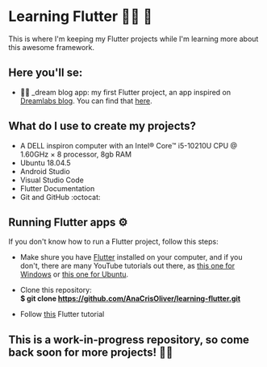 # Learning Flutter 👩‍💻 📱

This is where I'm keeping my Flutter projects while I'm learning more about this awesome framework.

## Here you'll se:

 - 👩‍💻 _dream blog app: my first Flutter project, an app inspired on [Dreamlabs blog](https://dreamlabs.com.br/blog/). You can find that [here](https://github.com/AnaCrisOliver/learning-flutter/tree/master/dream-blog).

## What do I use to create my projects?
 - A DELL inspiron computer with an Intel® Core™ i5-10210U CPU @ 1.60GHz × 8 processor, 8gb RAM
 - Ubuntu 18.04.5
 - Android Studio
 - Visual Studio Code
 - Flutter Documentation
 - Git and GitHub  :octocat:

## Running Flutter apps ⚙️
If you don't know how to run a Flutter project, follow this steps: </br>

 - Make shure you have [Flutter](https://flutter.dev/docs/get-started/install) installed on your computer, and if you don't, there are many YouTube tutorials out there, as [this one for Windows](https://www.youtube.com/watch?v=T9LdScRVhv8) or [this one for Ubuntu](https://www.youtube.com/watch?v=cYB_I6pPHiQ). 

 - Clone this repository: </br>
**$ git clone https://github.com/AnaCrisOliver/learning-flutter.git**

 - Follow [this](https://flutter.dev/docs/get-started/test-drive?tab=androidstudio) Flutter tutorial </br>


## **This is a work-in-progress repository, so come back soon for more projects! 🔧👾** ##
